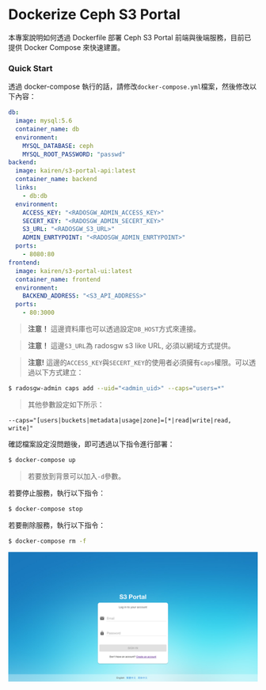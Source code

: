 # Dockerize Ceph S3 Portal
本專案說明如何透過 Dockerfile 部署 Ceph S3 Portal 前端與後端服務，目前已提供 Docker Compose 來快速建置。

### Quick Start
透過 docker-compose 執行的話，請修改`docker-compose.yml`檔案，然後修改以下內容：
```yaml
db:
  image: mysql:5.6
  container_name: db
  environment:
    MYSQL_DATABASE: ceph
    MYSQL_ROOT_PASSWORD: "passwd"
backend:
  image: kairen/s3-portal-api:latest
  container_name: backend
  links:
    - db:db
  environment:
    ACCESS_KEY: "<RADOSGW_ADMIN_ACCESS_KEY>"
    SECERT_KEY: "<RADOSGW_ADMIN_SECERT_KEY>"
    S3_URL: "<RADOSGW_S3_URL>"
    ADMIN_ENRTYPOINT: "<RADOSGW_ADMIN_ENRTYPOINT>"
  ports:
    - 8080:80
frontend:
  image: kairen/s3-portal-ui:latest
  container_name: frontend
  environment:
    BACKEND_ADDRESS: "<S3_API_ADDRESS>"
  ports:
    - 80:3000
```
> **注意！** 這邊資料庫也可以透過設定`DB_HOST`方式來連接。

> **注意！** 這邊`S3_URL`為 radosgw s3 like URL, 必須以網域方式提供。

> **注意!** 這邊的`ACCESS_KEY`與`SECERT_KEY`的使用者必須擁有`caps`權限。可以透過以下方式建立：
```sh
$ radosgw-admin caps add --uid="<admin_uid>" --caps="users=*"
```
> 其他參數設定如下所示：
```
--caps="[users|buckets|metadata|usage|zone]=[*|read|write|read, write]"
```

確認檔案設定沒問題後，即可透過以下指令進行部署：
```sh
$ docker-compose up
```
> 若要放到背景可以加入`-d`參數。

若要停止服務，執行以下指令：
```sh
$ docker-compose stop
```

若要刪除服務，執行以下指令：
```sh
$ docker-compose rm -f
```

![snapshot](images/snapshot-ui.png)
